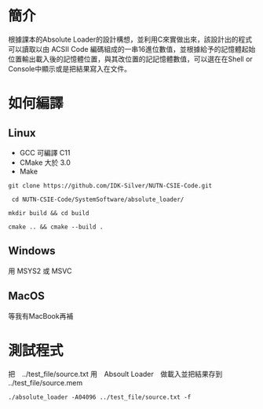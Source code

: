 # 簡介
根據課本的Absolute Loader的設計構想，並利用C來實做出來，該設計出的程式可以讀取以由 ACSII Code 編碼組成的一串16進位數值，並根據給予的記憶體起始位置輸出載入後的記憶體位置，與其改位置的記記憶體數值，可以選在在Shell or Console中顯示或是把結果寫入在文件。
 
 # 如何編譯
## Linux
*  GCC 可編譯 C11
* CMake 大於 3.0
* Make

```
git clone https://github.com/IDK-Silver/NUTN-CSIE-Code.git
```

```
 cd NUTN-CSIE-Code/SystemSoftware/absolute_loader/
```

```
mkdir build && cd build
```

```
cmake .. && cmake --build .
```
## Windows
用 MSYS2 或 MSVC

## MacOS
等我有MacBook再補
# 測試程式
把　../test_file/source.txt 用　Absoult Loader　做載入並把結果存到　 ../test_file/source.mem
```
./absolute_loader -A04096 ../test_file/source.txt -f
```